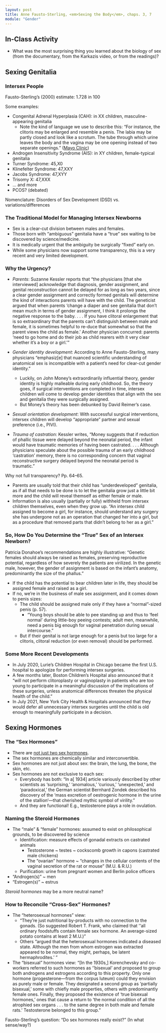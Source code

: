 ```yaml
---
layout: post
title: Anne Fausto-Sterling, <em>Sexing the Body</em>, chaps. 3, 7
module: "Gender"
---
```


## In-Class Activity

- What was the most surprising thing you learned about the biology of sex (from the documentary, from the Karkazis video, or from the readings)?

## Sexing Genitalia

### Intersex People

Fausto-Sterling’s (2000) estimate: 1.728 in 100

Some examples:

- Congenital Adrenal Hyperplasia (CAH): in XX children, masculine-appearing genitalia
  - Note the kind of language we use to describe this: “For instance, the clitoris may be enlarged and resemble a penis. The labia may be partly closed and look like a scrotum. The tube through which urine leaves the body and the vagina may be one opening instead of two separate openings.” ([Mayo Clinic](https://www.mayoclinic.org/diseases-conditions/congenital-adrenal-hyperplasia/symptoms-causes/syc-20355205))
- Androgen Insensitivity Syndrome (AIS): in XY children, female-typical genitalia
- Turner Syndrome: 45,X0
- Klinefelter Syndrome: 47,XXY
- Jacobs Syndrome: 47,XYY
- Trisomy X: 47,XXX
- … and more
- PCOS? (debated)

Nomenclature: Disorders of Sex Development (DSD) vs. variations/differences

### The Traditional Model for Managing Intersex Newborns

- Sex is a clear-cut division between males and females.
- Those born with “ambiguous” genitalia have a “true” sex waiting to be discovered by science/medicine.
- It is medically urgent that the ambiguity be surgically “ﬁxed” early on.
- While some physicians now support some transparency, this is a very recent and very limited development.

### Why the Urgency?

- *Parents*: Suzanne Kessler reports that “the physicians [that she interviewed] acknowledge that diagnosis, gender assignment, and genital reconstruction cannot be delayed for as long as two years, since a clear gender assignment and correctly formed genitals will determine the kind of interactions parents will have with the child. The geneticist argued that when parents ‘change a diaper and see genitalia that don’t mean much in terms of gender assignment, I think it prolongs the negative response to the baby. . . . If you have clitoral enlargement that is so extraordinary that the parents can’t distinguish between male and female, it is sometimes helpful to re-duce that somewhat so that the parent views the child as female.’ Another physician concurred: parents ‘need to go home and do their job as child rearers with it very clear whether it’s a boy or a girl.’”
- *Gender identity development*: According to Anne Fausto-Sterling, many physicians “emphasiz[e] that nuanced scientiﬁc understanding of anatomical sex is incompatible with a patient’s need for clear-cut gender identity.”
  - Luckily, on John Money’s extraordinarily influential theory, gender identity is highly malleable during early childhood. So, the theory goes, if surgical interventions are completed in time, intersex children will come to develop gender identities that align with the sex and genitalia they were surgically assigned.
  - But Money’s theory has been debunked by David Reimer’s case.
- *Sexual orientation development*: With successful surgical interventions, intersex children will develop “appropriate” partner and sexual preference (i.e., PIVI).

- *Trauma of castration*: Kessler writes, “Money suggests that if reduction of phallic tissue were delayed beyond the neonatal period, the infant would have traumatic memories of having been castrated. . . . Although physicians speculate about the possible trauma of an early childhood ‘castration’ memory, there is no corresponding concern that vaginal reconstructive surgery delayed beyond the neonatal period is traumatic.”


Why not full transparency? Pp. 64–65.

- Parents are usually told that their child has “underdeveloped” genitalia, as if all that needs to be done is to let the genitalia grow just a little bit more and the child will reveal themself as either female or male.
- Information is also usually (partially or fully) withheld from intersex children themselves, even when they grow up. “An intersex child assigned to become a girl, for instance, should understand any surgery she has undergone not as an operation that changed her into a girl, but as a procedure that removed parts that didn’t belong to her as a girl.”

### So, How Do You Determine the “True” Sex of an Intersex Newborn?

Patricia Donahoe’s recommendations are highly illustrative: “Genetic females should always be raised as females, preserving reproductive potential, regardless of how severely the patients are virilized. In the genetic male, however, the gender of assignment is based on the infant’s anatomy, predominantly the size of the phallus.”

- If the child has the potential to bear children later in life, they should be assigned female and raised as a girl.
- If no, we’re in the business of male sex assignment, and it comes down to penis sizes:
  - The child should be assigned male only if they have a “normal”-sized penis (p. 57).
    - “Young boys should be able to pee standing up and thus to ‘feel normal’ during little-boy peeing contests; adult men, meanwhile, need a penis big enough for vaginal penetration during sexual intercourse.” 
  - But if their genital is not large enough for a penis but too large for a clitoris, clitoral reduction (or even removal) should be performed.

### Some More Recent Developments

- In July 2020, Lurie’s Children Hospital in Chicago became the first U.S. hospital to apologize for performing intersex surgeries.
- A few months later, Boston Children’s Hospital also announced that it “will not perform clitoroplasty or vaginoplasty in patients who are too young to participate in a meaningful discussion of the implications of these surgeries, unless anatomical differences threaten the physical health of the child.”
- In July 2021, New York City Health & Hospitals announced that they would defer all unnecessary intersex surgeries until the child is old enough to meaningfully participate in a decision.

## Sexing Hormones

### The “Sex Hormones”

- There are [not just two sex hormones](https://www.nist.gov/image/steroid-hormone-pathway-mapping).
- The sex hormones are chemically similar and interconvertible.
- Sex hormones are not just about sex: the brain, the lung, the bone, the skin, etc.
- Sex hormones are not exclusive to each sex:
  - Everybody has both: “In a[ 1934] article variously described by other scientists as ‘surprising,’ ‘anomalous,’ ‘curious,’ ‘unexpected,’ and ‘paradoxical,’ the German scientist Bernhard Zondek described his discovery of the ‘mass excretion of oestrogenic hormone in the urine of the stallion‘—that cherished mythic symbol of virility.”
  - And they are functional! E.g., testosterone plays a role in ovulation.

### Naming the Steroid Hormones

- The “male” & “female” hormones: assumed to exist on philosophical grounds, to be discovered by science
  - Identification: measure effects of gonadal extracts on castrated animals
    - Testosterone ~ testes ~ cockscomb growth in capons (castrated male chickens)
    - The “ovarian” hormone ~ “changes in the cellular contents of the vaginal secretion of the rat or mouse” (M.U. & R.U.)
  - Purification: urine from pregnant women and Berlin police officers
- “Androgen(s)” ~ men
- “Estrogen(s)” ~ estrus

*Steroid hormones* may be a more neutral name?

### How to Reconcile “Cross-Sex” Hormones?

- The “heterosexual hormones” view:
  - “They’re just nutritional by-products with no connection to the gonads. (So suggested Robert T. Frank, who claimed that ‘‘all ordinary foodstuffs contain female sex hormone. An average-sized potato contains at least 2 M.U.)”
  - Others “argued that the heterosexual hormones indicated a diseased state. Although the men from whom estrogen was extracted appeared to be normal, they might, perhaps, be latent hermaphrodites.’ ”
- The “bisexual” hormones view: “[In the 1930s,] Korenchevsky and co-workers referred to such hormones as ‘’bisexual’ and proposed to group both androgens and estrogens according to this property. Only one hormone (progesterone—from the corpus luteum) could they envision as purely male or female. They designated a second group as ‘partially bisexual,’ some with chiefly male properties, others with predominantly female ones. Finally, they proposed the existence of ‘true bisexual hormones,’ ones that cause a return to ‘the normal condition of all the atrophied sex organs . . . to the same degree in both male and female rats.’ Testosterone belonged to this group.”

Fausto-Sterling’s question: “Do sex hormones really exist?” (In what sense/way?)
